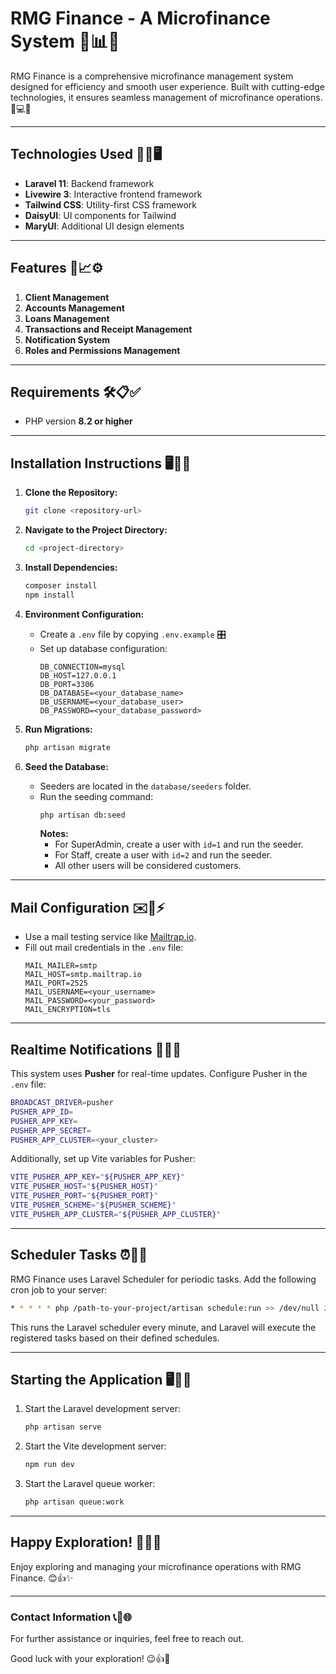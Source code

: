 # RMG Finance - A Microfinance System 🎉📊💼

RMG Finance is a comprehensive microfinance management system designed for efficiency and smooth user experience. Built with cutting-edge technologies, it ensures seamless management of microfinance operations. 🌟💻✨

---

## **Technologies Used** 🚀🔧🖥️

-   **Laravel 11**: Backend framework
-   **Livewire 3**: Interactive frontend framework
-   **Tailwind CSS**: Utility-first CSS framework
-   **DaisyUI**: UI components for Tailwind
-   **MaryUI**: Additional UI design elements

---

## **Features** 📝📈⚙️

1. **Client Management**
2. **Accounts Management**
3. **Loans Management**
4. **Transactions and Receipt Management**
5. **Notification System**
6. **Roles and Permissions Management**

---

## **Requirements** 🛠️📋✅

-   PHP version **8.2 or higher**

---

## **Installation Instructions** 🖥️📂💡

1. **Clone the Repository:**

    ```bash
    git clone <repository-url>
    ```

2. **Navigate to the Project Directory:**

    ```bash
    cd <project-directory>
    ```

3. **Install Dependencies:**

    ```bash
    composer install
    npm install
    ```

4. **Environment Configuration:**

    - Create a `.env` file by copying `.env.example` 🎛️
    - Set up database configuration:
        ```
        DB_CONNECTION=mysql
        DB_HOST=127.0.0.1
        DB_PORT=3306
        DB_DATABASE=<your_database_name>
        DB_USERNAME=<your_database_user>
        DB_PASSWORD=<your_database_password>
        ```

5. **Run Migrations:**

    ```bash
    php artisan migrate
    ```

6. **Seed the Database:**
    - Seeders are located in the `database/seeders` folder.
    - Run the seeding command:
        ```bash
        php artisan db:seed
        ```
        **Notes:**
        - For SuperAdmin, create a user with `id=1` and run the seeder.
        - For Staff, create a user with `id=2` and run the seeder.
        - All other users will be considered customers.

---

## **Mail Configuration** ✉️📧⚡

-   Use a mail testing service like [Mailtrap.io](https://mailtrap.io).
-   Fill out mail credentials in the `.env` file:
    ```
    MAIL_MAILER=smtp
    MAIL_HOST=smtp.mailtrap.io
    MAIL_PORT=2525
    MAIL_USERNAME=<your_username>
    MAIL_PASSWORD=<your_password>
    MAIL_ENCRYPTION=tls
    ```

---

## **Realtime Notifications** 🔔📲📡

This system uses **Pusher** for real-time updates. Configure Pusher in the `.env` file:

```bash
BROADCAST_DRIVER=pusher
PUSHER_APP_ID=
PUSHER_APP_KEY=
PUSHER_APP_SECRET=
PUSHER_APP_CLUSTER=<your_cluster>
```

Additionally, set up Vite variables for Pusher:

```bash
VITE_PUSHER_APP_KEY="${PUSHER_APP_KEY}"
VITE_PUSHER_HOST="${PUSHER_HOST}"
VITE_PUSHER_PORT="${PUSHER_PORT}"
VITE_PUSHER_SCHEME="${PUSHER_SCHEME}"
VITE_PUSHER_APP_CLUSTER="${PUSHER_APP_CLUSTER}"
```

---

## **Scheduler Tasks** ⏰📆💼

RMG Finance uses Laravel Scheduler for periodic tasks. Add the following cron job to your server:

```bash
* * * * * php /path-to-your-project/artisan schedule:run >> /dev/null 2>&1
```

This runs the Laravel scheduler every minute, and Laravel will execute the registered tasks based on their defined schedules.

---

## **Starting the Application** 🖥️🚀🔑

1. Start the Laravel development server:
    ```bash
    php artisan serve
    ```
2. Start the Vite development server:
    ```bash
    npm run dev
    ```
3. Start the Laravel queue worker:
    ```bash
    php artisan queue:work
    ```

---

## **Happy Exploration!** 🎉🎉🎉

Enjoy exploring and managing your microfinance operations with RMG Finance. 😊👍✨

---

### **Contact Information** 📞📨🌐

For further assistance or inquiries, feel free to reach out.

Good luck with your exploration! 😉👍🎤
